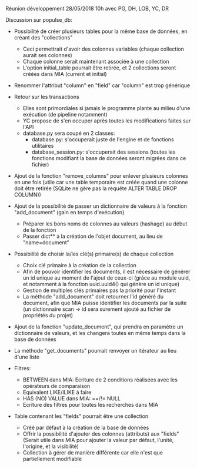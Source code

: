 Réunion développement 28/05/2018 10h avec PG, DH, LOB, YC, DR

Discussion sur populse_db:

* Possibilité de créer plusieurs tables pour la même base de données, en créant des "collections"
  * Ceci permettrait d'avoir des colonnes variables (chaque collection aurait ses colonnes)
  * Chaque colonne serait maintenant associée à une collection
  * L'option initial_table pourrait être retirée, et 2 collections seront créées dans MIA (current et initial)

* Renommer l'attribut "column" en "field" car "column" est trop générique

* Retour sur les transactions
  * Elles sont primordiales si jamais le programme plante au milieu d'une exécution (de pipeline notamment)
  * YC propose de s'en occuper après toutes les modifications faites sur l'API
  * database.py sera coupé en 2 classes:
    * database.py: s'occuperait juste de l'engine et de fonctions utilitaires
    * database_session.py: s'occuperait des sessions (toutes les fonctions modifiant la base de données seront migrées dans ce fichier)
    
* Ajout de la fonction "remove_columns" pour enlever plusieurs colonnes en une fois (utile car une table temporaire est créée quand une colonne doit être retirée (SQLite ne gère pas la requête ALTER TABLE DROP COLUMN))

* Ajout de la possibilité de passer un dictionnaire de valeurs à la fonction "add_document" (gain en temps d'exécution)
  * Préparer les bons noms de colonnes au valeurs (hashage) au début de la fonction
  * Passer dict** à la création de l'objet document, au lieu de "name=document"

* Possibilité de choisir la/les clé(s) primaire(s) de chaque collection
  * Choix clé primaire à la création de la collection
  * Afin de pouvoir identifier les documents, il est nécessaire de générer un id unique au moment de l'ajout de ceux-ci (grâce au module uuid, et notamment à la fonction uuid.uuid4() qui génère un id unique)
  * Gestion de multiples clés primaires pas la priorité pour l'instant
  * La méthode "add_document" doit retourner l'id généré du document, afin que MIA puisse identifier les documents par la suite (un dictionnaire scan -> id sera surement ajouté au fichier de propriétés du projet)
  
* Ajout de la fonction "update_document", qui prendra en paramètre un dictionnaire de valeurs, et les changera toutes en même temps dans la base de données

* La méthode "get_documents" pourrait renvoyer un itérateur au lieu d'une liste

* Filtres:
  * BETWEEN dans MIA: Ecriture de 2 conditions réalisées avec les opérateurs de comparaison
  * Equivalent LIKE/ILIKE à faire
  * HAS (NO) VALUE dans MIA: ==/!= NULL
  * Ecriture des filtres pour toutes les recherches dans MIA
  
* Table contenant les "fields" pourrait être une collection
  * Créé par défaut à la création de la base de données
  * Offrir la possibilité d'ajouter des colonnes (attributs) aux "fields" (Serait utile dans MIA pour ajouter la valeur par défaut, l'unité, l'origine, et la visibilité)
  * Collection à gérer de manière différente car elle n'est que partiellement modifiable
